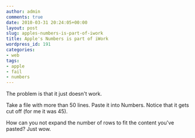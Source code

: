 ```yaml
---
author: admin
comments: true
date: 2010-03-31 20:24:05+00:00
layout: post
slug: apples-numbers-is-part-of-iwork
title: Apple's Numbers is part of iWork
wordpress_id: 191
categories:
- web
tags:
- apple
- fail
- numbers
---
```


The problem is that it just doesn't work.

Take a file with more than 50 lines. Paste it into Numbers. Notice that it gets cut off (for me it was 45).

How can you not expand the number of rows to fit the content you've pasted? Just wow.
